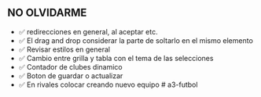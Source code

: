 ## NO OLVIDARME
- ✅ redirecciones en general, al aceptar etc.
- ✅ El drag and drop considerar la parte de soltarlo en el mismo elemento
- ✅ Revisar estilos en general
- ✅ Cambio entre grilla y tabla con el tema de las selecciones 
- ✅ Contador de clubes dinamico
- ✅ Boton de guardar o actualizar
- ✅ En rivales colocar creando nuevo equipo 
#   a 3 - f u t b o l  
 